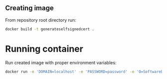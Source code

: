 ## Creating image
From repository root directory run:
``` bash
docker build -t generateselfsignedcert .
```

# Running container
Run created image with proper environment variables:
``` bash
docker run -e 'DOMAIN=localhost' -e 'PASSWORD=password' -e 'O=SoftwareDeveloper.Blog' -e 'C=PL' -e 'ST=Sanok' -e 'L=Posada' -e 'OU=IT' -e 'EMAIL=contact@SoftwareDeveloper.Blog' generateselfsignedcert 
```
